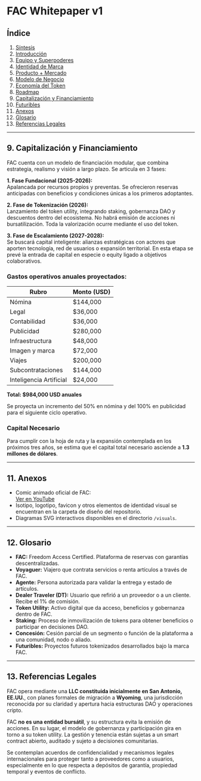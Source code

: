 # FAC Whitepaper v1

## Índice

1. [Síntesis](#1-síntesis)  
2. [Introducción](#2-introducción)  
3. [Equipo y Superpoderes](#3-equipo-y-superpoderes)  
4. [Identidad de Marca](#4-identidad-de-marca)  
5. [Producto + Mercado](#5-producto--mercado)  
6. [Modelo de Negocio](#6-modelo-de-negocio)  
7. [Economía del Token](#7-economía-del-token)  
8. [Roadmap](#8-roadmap)  
9. [Capitalización y Financiamiento](#9-capitalización-y-financiamiento)  
10. [Futuribles](#10-futuribles)  
11. [Anexos](#11-anexos)  
12. [Glosario](#12-glosario)  
13. [Referencias Legales](#13-referencias-legales)

---

## 9. Capitalización y Financiamiento

FAC cuenta con un modelo de financiación modular, que combina estrategia, realismo y visión a largo plazo. Se articula en 3 fases:

**1. Fase Fundacional (2025-2026):**  
Apalancada por recursos propios y preventas. Se ofrecieron reservas anticipadas con beneficios y condiciones únicas a los primeros adoptantes.

**2. Fase de Tokenización (2026):**  
Lanzamiento del token utility, integrando staking, gobernanza DAO y descuentos dentro del ecosistema. No habrá emisión de acciones ni bursatilización. Toda la valorización ocurre mediante el uso del token.

**3. Fase de Escalamiento (2027-2028):**  
Se buscará capital inteligente: alianzas estratégicas con actores que aporten tecnología, red de usuarios o expansión territorial. En esta etapa se prevé la entrada de capital en especie o equity ligado a objetivos colaborativos.

### Gastos operativos anuales proyectados:

| Rubro                  | Monto (USD) |
|------------------------|-------------|
| Nómina                 | $144,000    |
| Legal                  | $36,000     |
| Contabilidad           | $36,000     |
| Publicidad             | $280,000    |
| Infraestructura        | $48,000     |
| Imagen y marca         | $72,000     |
| Viajes                 | $200,000    |
| Subcontrataciones      | $144,000    |
| Inteligencia Artificial| $24,000     |

**Total: $984,000 USD anuales**

Se proyecta un incremento del 50% en nómina y del 100% en publicidad para el siguiente ciclo operativo.

### Capital Necesario

Para cumplir con la hoja de ruta y la expansión contemplada en los próximos tres años, se estima que el capital total necesario asciende a **1.3 millones de dólares**.

---

## 11. Anexos

- Comic animado oficial de FAC:  
  [Ver en YouTube](https://youtu.be/uKRWejXHJQo)
- Isotipo, logotipo, favicon y otros elementos de identidad visual se encuentran en la carpeta de diseño del repositorio.
- Diagramas SVG interactivos disponibles en el directorio `/visuals`.

---

## 12. Glosario

- **FAC:** Freedom Access Certified. Plataforma de reservas con garantías descentralizadas.
- **Voyaguer:** Viajero que contrata servicios o renta artículos a través de FAC.
- **Agente:** Persona autorizada para validar la entrega y estado de artículos.
- **Dealer Traveler (DT):** Usuario que refirió a un proveedor o a un cliente. Recibe el 1% de comisión.
- **Token Utility:** Activo digital que da acceso, beneficios y gobernanza dentro de FAC.
- **Staking:** Proceso de inmovilización de tokens para obtener beneficios o participar en decisiones DAO.
- **Concesión:** Cesión parcial de un segmento o función de la plataforma a una comunidad, nodo o aliado.
- **Futuribles:** Proyectos futuros tokenizados desarrollados bajo la marca FAC.

---

## 13. Referencias Legales

FAC opera mediante una **LLC constituida inicialmente en San Antonio, EE.UU.**, con planes formales de migración a **Wyoming**, una jurisdicción reconocida por su claridad y apertura hacia estructuras DAO y operaciones cripto.

FAC **no es una entidad bursátil**, y su estructura evita la emisión de acciones. En su lugar, el modelo de gobernanza y participación gira en torno a su token utility. La gestión y tenencia están sujetas a un smart contract abierto, auditado y sujeto a decisiones comunitarias.

Se contemplan acuerdos de confidencialidad y mecanismos legales internacionales para proteger tanto a proveedores como a usuarios, especialmente en lo que respecta a depósitos de garantía, propiedad temporal y eventos de conflicto.